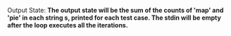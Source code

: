 Output State: **The output state will be the sum of the counts of 'map' and 'pie' in each string s, printed for each test case. The stdin will be empty after the loop executes all the iterations.**